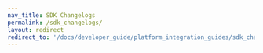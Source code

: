 ```yaml
---
nav_title: SDK Changelogs
permalink: /sdk_changelogs/
layout: redirect
redirect_to: '/docs/developer_guide/platform_integration_guides/sdk_changelogs/#sdk-changelogs'
---
```


